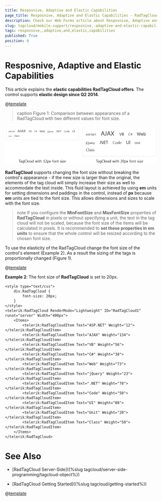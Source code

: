 ```yaml
---
title: Resposnive, Adaptive and Elastic Capabilities
page_title: Resposnive, Adaptive and Elastic Capabilities - RadTagCloud
description: Check our Web Forms article about Resposnive, Adaptive and Elastic Capabilities.
slug: tagcloud/mobile-support/resposnive,-adaptive-and-elastic-capabilities
tags: resposnive,,adaptive,and,elastic,capabilities
published: True
position: 0
---
```


# Resposnive, Adaptive and Elastic Capabilities

This article explains the **elastic capabilities RadTagCloud offers**. The control supports **elastic design since Q2 2014**.

@[template](/_templates/common/render-mode.md#resp-elastic-desc)

>caption Figure 1: Comparison between appearances of a RadTagCloud with two different values for font size.

![tagcloud-elastic-comparison](images/tagcloud-elastic-comparison.png)

**RadTagCloud** supports changing the font size without breaking the control's appearance - if the new size is larger than the original, the elements of the tag cloud will simply increase their size as well to accommodate the text inside. This fluid layout is achieved by using **em** units for setting dimensions and paddings in the control, instead of **px** because **em** units are tied to the font size. This allows dimensions and sizes to scale with the font size.

>note If you configure the **MinFontSize** and **MaxFontSize** properties of **RadTagCloud** in pixels or without specifying a unit, the text in the tag cloud will not be scaled, because the font size of the items will be calculated in pixels. It is recommended to **set these properties in em units** to ensure that the whole control will be resized according to the chosen font size.
>


To use the elasticity of the RadTagCloud change the font size of the control's element (Example 2). As a result the sizing of the tags is proportionally changed (Figure 1).

@[template](/_templates/common/font-size-notes.md#note-and-example "control: RadTagCloud")

**Example 2**: The font size of **RadTagCloud** is set to 20px.

````ASPNET
<style type="text/css">
	div.RadTagCloud {
		font-size: 20px;
	}
</style>
<telerik:RadTagCloud RenderMode="Lightweight" ID="RadTagCloud1" runat="server" Width="400px">
	<Items>
		<telerik:RadTagCloudItem Text="ASP.NET" Weight="12"></telerik:RadTagCloudItem>
		<telerik:RadTagCloudItem Text="AJAX" Weight="134"></telerik:RadTagCloudItem>
		<telerik:RadTagCloudItem Text="VB" Weight="56"></telerik:RadTagCloudItem>
		<telerik:RadTagCloudItem Text="C#" Weight="38"></telerik:RadTagCloudItem>
		<telerik:RadTagCloudItem Text="Web" Weight="73"></telerik:RadTagCloudItem>
		<telerik:RadTagCloudItem Text="jQuery" Weight="23"></telerik:RadTagCloudItem>
		<telerik:RadTagCloudItem Text=".NET" Weight="78"></telerik:RadTagCloudItem>
		<telerik:RadTagCloudItem Text="Code" Weight="50"></telerik:RadTagCloudItem>
		<telerik:RadTagCloudItem Text="UI" Weight="80"></telerik:RadTagCloudItem>
		<telerik:RadTagCloudItem Text="Unit" Weight="20"></telerik:RadTagCloudItem>
		<telerik:RadTagCloudItem Text="Class" Weight="50"></telerik:RadTagCloudItem>
	</Items>
</telerik:RadTagCloud>
````



# See Also

 * [RadTagCloud Server-Side]({%slug tagcloud/server-side-programming/tagcloud-object%})

 * [RadTagCloud Getting Started]({%slug tagcloud/getting-started%})

@[template](/_templates/common/font-size-notes.md#related-resources)
